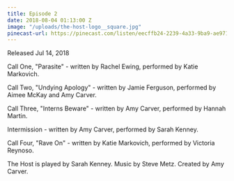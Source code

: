 ```yaml
---
title: Episode 2
date: 2018-08-04 01:13:00 Z
image: "/uploads/the-host-logo__square.jpg"
pinecast-url: https://pinecast.com/listen/eecffb24-2239-4a33-9ba9-ae97124162c8.mp3
---
```


Released Jul 14, 2018

Call One, "Parasite" - written by Rachel Ewing, performed by Katie Markovich. 

Call Two, "Undying Apology" - written by Jamie Ferguson, performed by Aimee McKay and Amy Carver. 

Call Three, "Interns Beware" - written by Amy Carver, performed by Hannah Martin.

Intermission - written by Amy Carver, performed by Sarah Kenney. 

Call Four, "Rave On" - written by Katie Markovich, performed by Victoria Reynoso.

The Host is played by Sarah Kenney. 
Music by Steve Metz. 
Created by Amy Carver.